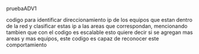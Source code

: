 pruebaADV1

codigo para identificar direccionamiento ip de los equipos que estan dentro de la red y clasificar estas ip a las areas que correspondan, mencionando tambien que con el codigo es escalable esto quiere decir si se agregan mas areas y mas equipos, este codigo es capaz de reconocer este comportamiento
